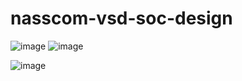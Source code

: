 # nasscom-vsd-soc-design

![image](https://github.com/user-attachments/assets/7e74ea30-7885-47af-b10f-233c92e72129)
![image](https://github.com/user-attachments/assets/ddc7eb28-4fa2-4a41-b6af-5e8d59314b0f)

![image](https://github.com/user-attachments/assets/c8c0e47b-6ed7-4105-87ef-610cbfd52234)
